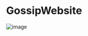 # GossipWebsite
![image](https://github.com/Sakshi371/GossipWebsite/assets/163387511/a20f39d1-6678-4813-9c39-83139522210b)
